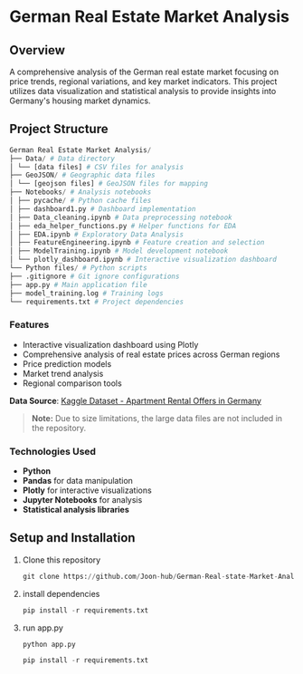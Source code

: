 # German Real Estate Market Analysis

## Overview
A comprehensive analysis of the German real estate market focusing on price trends, regional variations, and key market indicators. This project utilizes data visualization and statistical analysis to provide insights into Germany's housing market dynamics.

## Project Structure
```python
German Real Estate Market Analysis/
├── Data/ # Data directory
│ └── [data files] # CSV files for analysis
├── GeoJSON/ # Geographic data files
│ └── [geojson files] # GeoJSON files for mapping
├── Notebooks/ # Analysis notebooks
│ ├── pycache/ # Python cache files
│ ├── dashboard1.py # Dashboard implementation
│ ├── Data_cleaning.ipynb # Data preprocessing notebook
│ ├── eda_helper_functions.py # Helper functions for EDA
│ ├── EDA.ipynb # Exploratory Data Analysis
│ ├── FeatureEngineering.ipynb # Feature creation and selection
│ ├── ModelTraining.ipynb # Model development notebook
│ └── plotly_dashboard.ipynb # Interactive visualization dashboard
└── Python files/ # Python scripts
├── .gitignore # Git ignore configurations
├── app.py # Main application file
├── model_training.log # Training logs
└── requirements.txt # Project dependencies
```

### Features
- Interactive visualization dashboard using Plotly
- Comprehensive analysis of real estate prices across German regions
- Price prediction models
- Market trend analysis
- Regional comparison tools

**Data Source**: [Kaggle Dataset - Apartment Rental Offers in Germany](https://www.kaggle.com/datasets/corrieaar/apartment-rental-offers-in-germany)

> **Note:** Due to size limitations, the large data files are not included in the repository.

### Technologies Used
- **Python**
- **Pandas** for data manipulation
- **Plotly** for interactive visualizations
- **Jupyter Notebooks** for analysis
- **Statistical analysis libraries**

## Setup and Installation

1. Clone this repository
   ```python
   git clone https://github.com/Joon-hub/German-Real-state-Market-Analysis.git
   ```
3. install dependencies
   ```python
   pip install -r requirements.txt
   ```
4. run app.py
   ```python
   python app.py
   ```
   ```python
   pip install -r requirements.txt
   ```
